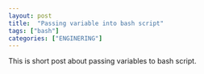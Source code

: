 ```yaml
---
layout: post
title:  "Passing variable into bash script"
tags: ["bash"]
categories: ["ENGINERING"]
---
```


This is short post about passing variables to bash script.
